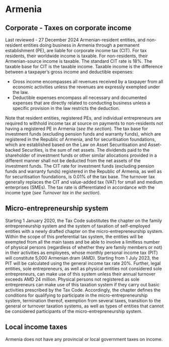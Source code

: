 # Armenia
## Corporate - Taxes on corporate income
Last reviewed - 27 December 2024
Armenian-resident entities, and non-resident entities doing business in Armenia through a permanent establishment (PE), are liable for corporate income tax (CIT). For tax residents, their worldwide income is taxable. For non-residents, their Armenian-source income is taxable.
The standard CIT rate is 18%.
The taxable base for CIT is the taxable income. Taxable income is the difference between a taxpayer’s gross income and deductible expenses:
  * Gross income encompasses all revenues received by a taxpayer from all economic activities unless the revenues are expressly exempted under the law.
  * Deductible expenses encompass all necessary and documented expenses that are directly related to conducting business unless a specific provision in the law restricts the deduction.


Note that resident entities, registered PEs, and individual entrepreneurs are required to withhold income tax at source on payments to non-residents not having a registered PE in Armenia (_see the section_).
The tax base for investment funds (excluding pension funds and warranty funds), which are registered in the Republic of Armenia, and for securitisation foundations, which are established based on the Law on Asset Securitisation and Asset-backed Securities, is the sum of net assets.
The dividends paid to the shareholder of investment funds or other similar allocations provided in a different manner shall not be deducted from the net assets of the investment funds.
The CIT rate for investment funds (excluding pension funds and warranty funds) registered in the Republic of Armenia, as well as for securitisation foundations, is 0.01% of the tax base.
The turnover tax generally replaces the CIT and value-added tax (VAT) for small and medium enterprises (SMEs). The tax rate is differentiated in accordance with the income type (_see Turnover tax in the section_).
## Micro-entrepreneurship system
Starting 1 January 2020, the Tax Code substitutes the chapter on the family entrepreneurship system and the system of taxation of self-employed entities with a newly drafted chapter on the micro-entrepreneurship system.
Within the scope of this preferential tax system, the entities will be exempted from all the main taxes and be able to involve a limitless number of physical persons (regardless of whether they are family members or not) in their activities as employees, whose monthly personal income tax (PIT) will constitute 5,000 Armenian dram (AMD). Starting from 1 July 2023, the PIT will be calculated using the general income tax rate 20%. Further, legal entities, sole entrepreneurs, as well as physical entities not considered sole entrepreneurs, can make use of this system unless their annual turnover exceeds AMD 24 million. Physical persons not registered as sole entrepreneurs can make use of this taxation system if they carry out basic activities prescribed by the Tax Code.
Accordingly, the chapter defines the conditions for qualifying to participate in the micro-entrepreneurship system, termination thereof, exemption from several taxes, transition to the general or turnover taxation systems, as well as types of entities that cannot be considered participants of the micro-entrepreneurship system.
## Local income taxes
Armenia does not have any provincial or local government taxes on income.
